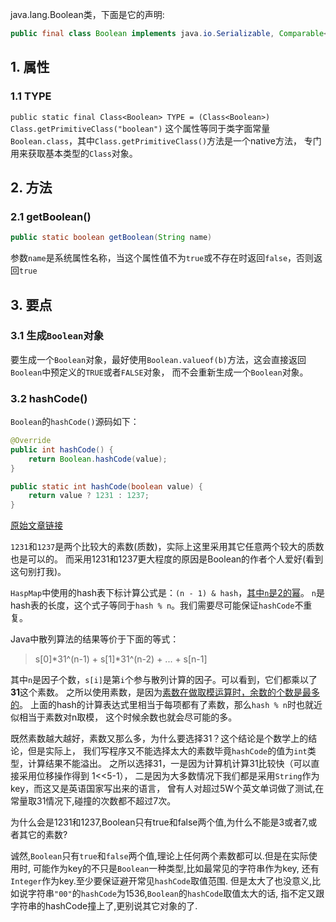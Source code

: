 java.lang.Boolean类，下面是它的声明:
```java
public final class Boolean implements java.io.Serializable, Comparable<Boolean>
```

## 1. 属性

### 1.1 TYPE
`public static final Class<Boolean> TYPE = (Class<Boolean>) Class.getPrimitiveClass("boolean")`
这个属性等同于类字面常量`Boolean.class`，其中`Class.getPrimitiveClass()`方法是一个native方法，
专门用来获取基本类型的`Class`对象。

## 2. 方法

### 2.1 getBoolean()
```java
public static boolean getBoolean(String name)
```
参数`name`是系统属性名称，当这个属性值不为`true`或不存在时返回`false`，否则返回`true`


## 3. 要点

### 3.1 生成`Boolean`对象
要生成一个`Boolean`对象，最好使用`Boolean.valueof(b)`方法，这会直接返回`Boolean`中预定义的`TRUE`或者`FALSE`对象，
而不会重新生成一个`Boolean`对象。

### 3.2 hashCode()
`Boolean`的`hashCode()`源码如下：
```java
@Override
public int hashCode() {
    return Boolean.hashCode(value);
}

public static int hashCode(boolean value) {
    return value ? 1231 : 1237;
}
```
[原始文章链接][hashCode]

`1231`和`1237`是两个比较大的素数(质数)，实际上这里采用其它任意两个较大的质数也是可以的。
而采用1231和1237更大程度的原因是Boolean的作者个人爱好(看到这句别打我)。

`HaspMap`中使用的hash表下标计算公式是：`(n - 1) & hash`，[其中`n`是2的幂][surplus]。
`n`是hash表的长度，这个式子等同于`hash % n`。我们需要尽可能保证`hashCode`不重复。

Java中散列算法的结果等价于下面的等式：
> s[0]*31^(n-1) + s[1]*31^(n-2) + ... + s[n-1]

其中`n`是因子个数，`s[i]`是第`i`个参与散列计算的因子。可以看到，它们都乘以了**31**这个素数。
之所以使用素数，是因为[素数在做取模运算时，余数的个数是最多的][prime]。
上面的hash的计算表达式里相当于每项都有了素数，那么`hash % n`时也就近似相当于素数对n取模，
这个时候余数也就会尽可能的多。

既然素数越大越好，素数又那么多，为什么要选择31？这个结论是个数学上的结论，但是实际上，
我们写程序又不能选择太大的素数毕竟`hashCode`的值为`int`类型，计算结果不能溢出。
之所以选择31，一是因为计算机计算31比较快（可以直接采用位移操作得到 1<<5-1），
二是因为大多数情况下我们都是采用`String`作为key，而这又是英语国家写出来的语言，
曾有人对超过5W个英文单词做了测试,在常量取31情况下,碰撞的次数都不超过7次。

为什么会是1231和1237,Boolean只有true和false两个值,为什么不能是3或者7,或者其它的素数?

诚然,`Boolean`只有`true`和`false`两个值,理论上任何两个素数都可以.但是在实际使用时,
可能作为key的不只是`Boolean`一种类型,比如最常见的字符串作为key,
还有`Integer`作为key.至少要保证避开常见`hashCode`取值范围.
但是太大了也没意义,比如说字符串`"00"`的`hashCode`为1536,`Boolean`的`hashCode`取值太大的话,
指不定又跟字符串的hashCode撞上了,更别说其它对象的了.


[surplus]: https://www.jianshu.com/p/0711e9eb8cef 
[hashCode]: https://blog.csdn.net/qq_21251983/article/details/52164403
[prime]: https://blog.csdn.net/afei__/article/details/83010897